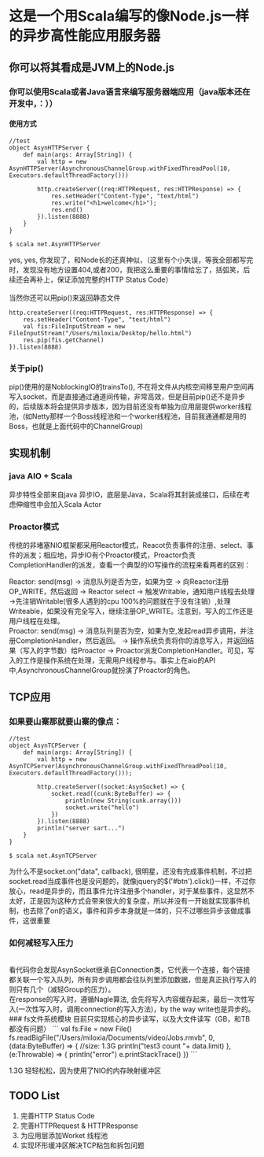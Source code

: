 这是一个用Scala编写的像Node.js一样的异步高性能应用服务器
======================================
你可以将其看成是JVM上的Node.js
---------------------------

### 你可以使用Scala或者Java语言来编写服务器端应用（java版本还在开发中，：））
#### 使用方式
```
//test
object AsynHTTPServer {
    def main(args: Array[String]) {
        val http = new AsynHTTPServer(AsynchronousChannelGroup.withFixedThreadPool(10, Executors.defaultThreadFactory()))
        
        http.createServer((req:HTTPRequest, res:HTTPResponse) => {
            res.setHeader("Content-Type", "text/html")
            res.write("<h1>welcome</h1>");
            res.end()
        }).listen(8888)
    }
}

$ scala net.AsynHTTPServer
```
yes, yes, 你发现了，和Node长的还真神似，（这里有个小失误，等我全部都写完时，发现没有地方设置404,或者200，我把这么重要的事情给忘了，括弧笑，后续还会再补上，保证添加完整的HTTP Status Code）<br/>
<br/>
当然你还可以用pip()来返回静态文件
```
http.createServer((req:HTTPRequest, res:HTTPResponse) => {
    res.setHeader("Content-Type", "text/html")
    val fis:FileInputStream = new FileInputStream("/Users/miloxia/Desktop/hello.html")
    res.pip(fis.getChannel)
}).listen(8888)

```
### 关于pip()
pip()使用的是NoblockingIO的trainsTo(), 不在将文件从内核空间移至用户空间再写入socket，而是直接通过通道间传输，非常高效，但是目前pip()还不是异步的，后续版本将会提供异步版本，因为目前还没有单独为应用层提供worker线程池，(如Netty那样一个Boss线程池和一个worker线程池，目前我通通都是用的Boss，也就是上面代码中的ChannelGroup)<br/>

## 实现机制

### java AIO + Scala
异步特性全部来自java 异步IO，底层是Java，Scala将其封装成接口，后续在考虑伸缩性中会加入Scala Actor
### Proactor模式
传统的非堵塞NIO框架都采用Reactor模式，Reacot负责事件的注册、select、事件的派发；相应地，异步IO有个Proactor模式，Proactor负责 CompletionHandler的派发，查看一个典型的IO写操作的流程来看两者的区别：<br/>

Reactor:  send(msg) -> 消息队列是否为空，如果为空  -> 向Reactor注册OP_WRITE，然后返回 -> Reactor select -> 触发Writable，通知用户线程去处理 ->先注销Writable(很多人遇到的cpu 100%的问题就在于没有注销）,处理Writeable，如果没有完全写入，继续注册OP_WRITE。注意到，写入的工作还是用户线程在处理。<br/>
Proactor: send(msg) -> 消息队列是否为空，如果为空,发起read异步调用，并注册CompletionHandler，然后返回。 -> 操作系统负责将你的消息写入，并返回结果（写入的字节数）给Proactor -> Proactor派发CompletionHandler。可见，写入的工作是操作系统在处理，无需用户线程参与。事实上在aio的API 中,AsynchronousChannelGroup就扮演了Proactor的角色。<br/>

## TCP应用
### 如果要山寨那就要山寨的像点：
```
//test
object AsynTCPServer {
    def main(args: Array[String]) {
        val http = new AsynTCPServer(AsynchronousChannelGroup.withFixedThreadPool(10, Executors.defaultThreadFactory()));

        http.createServer((socket:AsynSocket) => {
            socket.read((cunk:ByteBuffer) => {
                println(new String(cunk.array()))
                socket.write("hello")
            })
        }).listen(8888)
        println("server sart...")
    }
}

$ scala net.AsynTCPServer
```
为什么不是socket.on("data", callback), 很明星，还没有完成事件机制，不过把socket.read当成事件也是没问题的，就像jquery的$('#btn').click()一样，不过你放心，read是异步的，而且事件允许注册多个handler，对于某些事件，这显然不太好，正是因为这种方式会带来很大的复杂度，所以并没有一开始就实现事件机制，也去除了on的语义，事件和异步本身就是一体的，只不过哪些异步该做成事件，这很重要<br/>
### 如何减轻写入压力
<br />
看代码你会发现AsynSocket继承自Connection类，它代表一个连接，每个链接都关联一个写入队列，所有异步调用都会往队列里添加数据，但是真正执行写入的则只有几个（减轻Group的压力）。<br/>
在response的写入时，遵循Nagle算法, 会先将写入内容缓存起来，最后一次性写入(一次性写入时，调用connection的写入方法)，by the way write也是异步的。
<br />
### fs文件系统模块
目前只实现核心的异步读写，以及大文件读写（GB，和TB都没有问题）
```
val fs:File = new File()
fs.readBigFile("/Users/miloxia/Documents/video/Jobs.rmvb", 0, (data:ByteBuffer) => { //size: 1.3G
	println("test3 count "+ data.limit)
},(e:Throwable) => {
	println("error")
	e.printStackTrace()
})
```

1.3G 轻轻松松，因为使用了NIO的内存映射缓冲区<br/>

## TODO List

1. 完善HTTP Status Code
2. 完善HTTPRequest & HTTPResponse
3. 为应用层添加Worket 线程池 
4. 实现环形缓冲区解决TCP粘包和拆包问题
